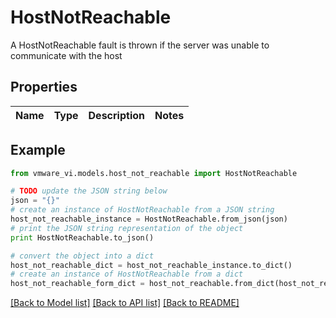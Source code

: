 # HostNotReachable

A HostNotReachable fault is thrown if the server was unable to communicate with the host 

## Properties
Name | Type | Description | Notes
------------ | ------------- | ------------- | -------------

## Example

```python
from vmware_vi.models.host_not_reachable import HostNotReachable

# TODO update the JSON string below
json = "{}"
# create an instance of HostNotReachable from a JSON string
host_not_reachable_instance = HostNotReachable.from_json(json)
# print the JSON string representation of the object
print HostNotReachable.to_json()

# convert the object into a dict
host_not_reachable_dict = host_not_reachable_instance.to_dict()
# create an instance of HostNotReachable from a dict
host_not_reachable_form_dict = host_not_reachable.from_dict(host_not_reachable_dict)
```
[[Back to Model list]](../README.md#documentation-for-models) [[Back to API list]](../README.md#documentation-for-api-endpoints) [[Back to README]](../README.md)


